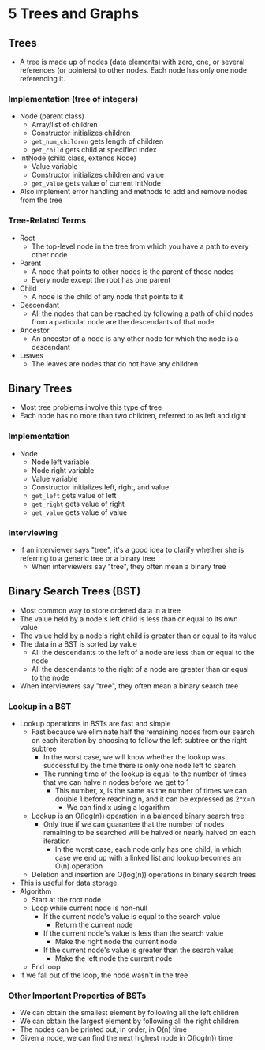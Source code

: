 # 5 Trees and Graphs

## Trees
* A tree is made up of nodes (data elements) with zero, one, or several references (or pointers) to other nodes. Each node has only one node referencing it.

### Implementation (tree of integers)
* Node  (parent class)
  * Array/list of children
  * Constructor initializes children
  * `get_num_children` gets length of children
  * `get_child` gets child at specified index
* IntNode (child class, extends Node)
  * Value variable
  * Constructor initializes children and value
  * `get_value` gets value of current IntNode
* Also implement error handling and methods to add and remove nodes from the tree

### Tree-Related Terms
* Root
  * The top-level node in the tree from which you have a path to every other node
* Parent
  * A node that points to other nodes is the parent of those nodes
  * Every node except the root has one parent
* Child
  * A node is the child of any node that points to it
* Descendant
  * All the nodes that can be reached by following a path of child nodes from a particular node are the descendants of that node
* Ancestor
  * An ancestor of a node is any other node for which the node is a descendant
* Leaves
  * The leaves are nodes that do not have any children

## Binary Trees
* Most tree problems involve this type of tree
* Each node has no more than two children, referred to as left and right

### Implementation
* Node
  * Node left variable
  * Node right variable
  * Value variable
  * Constructor initializes left, right, and value
  * `get_left` gets value of left
  * `get_right` gets value of right
  * `get_value` gets value of value

### Interviewing
* If an interviewer says "tree", it's a good idea to clarify whether she is referring to a generic tree or a binary tree
  * When interviewers say "tree", they often mean a binary tree

## Binary Search Trees (BST)
* Most common way to store ordered data in a tree
* The value held by a node's left child is less than or equal to its own value
* The value held by a node's right child is greater than or equal to its value
* The data in a BST is sorted by value
  * All the descendants to the left of a node are less than or equal to the node
  * All the descendants to the right of a node are greater than or equal to the node
* When interviewers say "tree", they often mean a binary search tree

### Lookup in a BST
* Lookup operations in BSTs are fast and simple
  * Fast because we eliminate half the remaining nodes from our search on each iteration by choosing to follow the left subtree or the right subtree
    * In the worst case, we will know whether the lookup was successful by the time there is only one node left to search
    * The running time of the lookup is equal to the number of times that we can halve n nodes before we get to 1
      * This number, x, is the same as the number of times we can double 1 before reaching n, and it can be expressed as 2^x=n
        * We can find x using a logarithm
  * Lookup is an O(log(n)) operation in a balanced binary search tree
    * Only true if we can guarantee that the number of nodes remaining to be searched will be halved or nearly halved on each iteration
      * In the worst case, each node only has one child, in which case we end up with a linked list and lookup becomes an O(n) operation
  * Deletion and insertion are O(log(n)) operations in binary search trees
* This is useful for data storage
* Algorithm
  * Start at the root node
  * Loop while current node is non-null
    * If the current node's value is equal to the search value
      * Return the current node
    * If the current node's value is less than the search value
      * Make the right node the current node
    * If the current node's value is greater than the search value
      * Make the left node the current node
  * End loop
* If we fall out of the loop, the node wasn't in the tree

### Other Important Properties of BSTs
* We can obtain the smallest element by following all the left children
* We can obtain the largest element by following all the right children
* The nodes can be printed out, in order, in O(n) time
* Given a node, we can find the next highest node in O(log(n)) time

